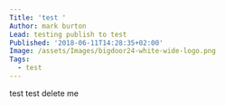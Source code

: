 ```yaml
---
Title: 'test '
Author: mark burton
Lead: testing publish to test
Published: '2018-06-11T14:28:35+02:00'
Image: /assets/Images/bigdoor24-white-wide-logo.png
Tags:
  - test
---
```

test test delete me
